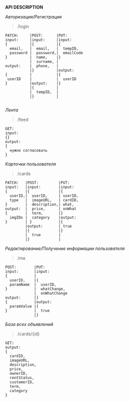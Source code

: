 **API DESCRIPTION**

*Авторизация/Регистрация*

>/login
```
PATCH:     |POST:      |PUT:     
input:     |input:     |input:
{          |{          |{
  email,   |  email,   |  tempID,
  password |  password,|  emailCode
}          |  name,    |}
           |  surname, |
output:    |  phone,   |
           |}          |output:
{          |           |{
 userID    |           |  userID
}          |output:    |}
           |{          |
           |  tempID,  |
           |}          |
           
```
*Лента*

>/feed
```
GET:
input:
{}
output:
{
  нужно согласовать
}
```
*Карточки пользователя*

>/cards
```
PATCH:   |POST:         |PUT:
input:   |input:        |input:
{        |{             |{
  userID,|  userID,     | userID,
  type   |  imageURL,   | cardID,
}        |  description,| what,
output:  |  price,      | onWhat
{        |  term,       |}
  imgIDs |  category    |output:
}        | }            |{
         |output:       | true
         |{             |}
         |  true        |
         |}             |
```
*Редактирование/Получение информации пользователя*
>/me
```
POST:        |PUT:
input:       |input:
{            |
  userID,    |{
  paramName  |  userID,
}            |  whatChange,
             |  onWhatChange
output:      |}
{            |output:
  paramValue |{
}            |  true
             |}             
```
*База всех объявлений*
>/cards/{id}
```
GET:
output:
{
  cardID,
  imageURL,
  description,
  price,
  ownerID,
  rentStatus,
  customerID,
  term,
  category
}
```





